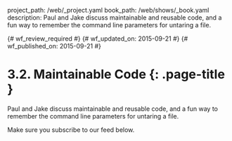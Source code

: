 project_path: /web/_project.yaml
book_path: /web/shows/_book.yaml
description: Paul and Jake discuss maintainable and reusable code, and a fun way to remember the command line parameters for untaring a file.

{# wf_review_required #}
{# wf_updated_on: 2015-09-21 #}
{# wf_published_on: 2015-09-21 #}

# 3.2. Maintainable Code {: .page-title }

Paul and Jake discuss maintainable and reusable code, and a fun way to remember the command line parameters for untaring a file.

Make sure you subscribe to our feed below.

